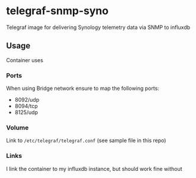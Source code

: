 # telegraf-snmp-syno
Telegraf image for delivering Synology telemetry data via SNMP to influxdb

## Usage
Container uses

### Ports
When using Bridge network ensure to map the following ports:

- 8092/udp
- 8094/tcp
- 8125/udp

### Volume
Link to `/etc/telegraf/telegraf.conf` (see sample file in this repo)

### Links
I link the container to my influxdb instance, but should work fine without

